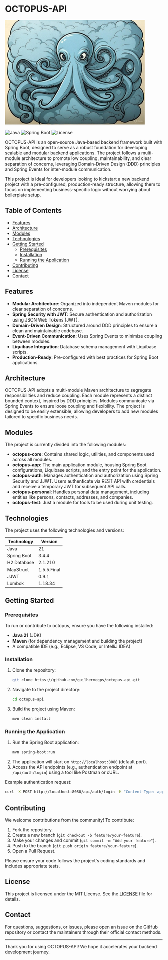 # OCTOPUS-API

![Octopus-API Icon](https://github.com/guilhermegps/guilhermegps.github.io/blob/main/img/cthulhu.jpg)

![Java](https://img.shields.io/badge/Java-21-blue)
![Spring Boot](https://img.shields.io/badge/Spring%20Boot-3.4.4-green)
![License](https://img.shields.io/badge/License-MIT-yellow)

OCTOPUS-API is an open-source Java-based backend framework built with Spring Boot, designed to serve as a robust foundation for developing scalable and modular backend applications. The project follows a multi-module architecture to promote low coupling, maintainability, and clear separation of concerns, leveraging Domain-Driven Design (DDD) principles and Spring Events for inter-module communication.

This project is ideal for developers looking to kickstart a new backend project with a pre-configured, production-ready structure, allowing them to focus on implementing business-specific logic without worrying about boilerplate setup.

## Table of Contents
- [Features](#features)
- [Architecture](#architecture)
- [Modules](#modules)
- [Technologies](#technologies)
- [Getting Started](#getting-started)
  - [Prerequisites](#prerequisites)
  - [Installation](#installation)
  - [Running the Application](#running-the-application)
- [Contributing](#contributing)
- [License](#license)
- [Contact](#contact)

## Features
- **Modular Architecture**: Organized into independent Maven modules for clear separation of concerns.
- **Spring Security with JWT**: Secure authentication and authorization using JSON Web Tokens (JWT).
- **Domain-Driven Design**: Structured around DDD principles to ensure a clean and maintainable codebase.
- **Event-Driven Communication**: Uses Spring Events to minimize coupling between modules.
- **Liquibase Integration**: Database schema management with Liquibase scripts.
- **Production-Ready**: Pre-configured with best practices for Spring Boot applications.

## Architecture
OCTOPUS-API adopts a multi-module Maven architecture to segregate responsibilities and reduce coupling. Each module represents a distinct bounded context, inspired by DDD principles. Modules communicate via Spring Events to ensure loose coupling and flexibility. The project is designed to be easily extensible, allowing developers to add new modules tailored to specific business needs.

## Modules
The project is currently divided into the following modules:

- **octopus-core**: Contains shared logic, utilities, and components used across all modules.
- **octopus-app**: The main application module, housing Spring Boot configurations, Liquibase scripts, and the entry point for the application.
- **octopus-auth**: Manages authentication and authorization using Spring Security and JJWT. Users authenticate via REST API with credentials and receive a temporary JWT for subsequent API calls.
- **octopus-personal**: Handles personal data management, including entities like persons, contacts, addresses, and companies.
- **octopus-test**: Just a module for tools to be used during unit testing.

## Technologies
The project uses the following technologies and versions:

| Technology       | Version         |
|------------------|-----------------|
| Java             | 21              |
| Spring Boot      | 3.4.4           |
| H2 Database      | 2.1.210         |
| MapStruct        | 1.5.5.Final     |
| JJWT             | 0.9.1           |
| Lombok           | 1.18.34         |

## Getting Started

### Prerequisites
To run or contribute to octopus, ensure you have the following installed:
- **Java 21** (JDK)
- **Maven** (for dependency management and building the project)
- A compatible IDE (e.g., Eclipse, VS Code, or IntelliJ IDEA)

### Installation
1. Clone the repository:
   ```bash
   git clone https://github.com/guilhermegps/octopus-api.git
   ```
2. Navigate to the project directory:
   ```bash
   cd octopus-api
   ```
3. Build the project using Maven:
   ```bash
   mvn clean install
   ```

### Running the Application
1. Run the Spring Boot application:
   ```bash
   mvn spring-boot:run
   ```
2. The application will start on `http://localhost:8080` (default port).
3. Access the API endpoints (e.g., authentication endpoint at `/api/auth/login`) using a tool like Postman or cURL.

Example authentication request:
```bash
curl -X POST http://localhost:8080/api/auth/login -H "Content-Type: application/json" -d '{"username":"user","password":"pass"}'
```

## Contributing
We welcome contributions from the community! To contribute:
1. Fork the repository.
2. Create a new branch (`git checkout -b feature/your-feature`).
3. Make your changes and commit (`git commit -m "Add your feature"`).
4. Push to the branch (`git push origin feature/your-feature`).
5. Open a Pull Request.

Please ensure your code follows the project's coding standards and includes appropriate tests.

## License
This project is licensed under the MIT License. See the [LICENSE](LICENSE) file for details.

## Contact
For questions, suggestions, or issues, please open an issue on the GitHub repository or contact the maintainers through their official contact methods.

---

Thank you for using OCTOPUS-API! We hope it accelerates your backend development journey.
